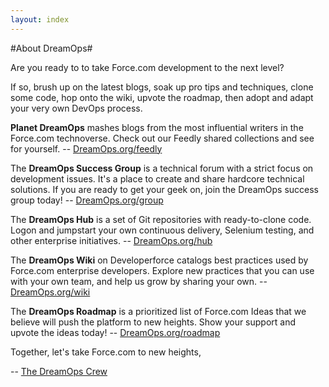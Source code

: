 ```yaml
---
layout: index
---
```


#About DreamOps#

Are you ready to to take Force.com development to the next level?

If so, brush up on the latest blogs, soak up pro tips and techniques, clone some code, hop onto the wiki, upvote the roadmap, then adopt and adapt your very own DevOps process.

**Planet DreamOps** mashes blogs from the most influential writers in the Force.com technoverse. Check out our Feedly shared collections and see for yourself. -- [DreamOps.org/feedly](./feedly)

The **DreamOps Success Group** is a technical forum with a strict focus on development issues. It's a place to create and share hardcore technical solutions. If you are ready to get your geek on, join the DreamOps success group today! -- [DreamOps.org/group](./group)

The **DreamOps Hub** is a set of Git repositories with ready-to-clone code. Logon and jumpstart your own continuous delivery, Selenium testing, and other enterprise initiatives. -- [DreamOps.org/hub](./hub)

The **DreamOps Wiki** on Developerforce catalogs best practices used by Force.com enterprise developers. Explore new practices that  you can use with your own team, and help us grow by sharing your own. -- [DreamOps.org/wiki](./wiki)

The **DreamOps Roadmap** is a prioritized list of Force.com Ideas that we believe will push the platform to new heights. Show your support and upvote the ideas today! -- [DreamOps.org/roadmap](./roadmap)

Together, let's take Force.com to new heights, 

-- [The DreamOps Crew](http://wiki.developerforce.com/page/DreamOps_Crew)